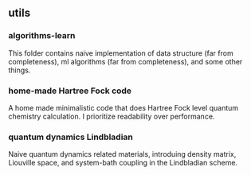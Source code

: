 ## utils

### algorithms-learn
This folder contains naive implementation of data structure (far from completeness), ml algorithms (far from completeness), and some other things. 

### home-made Hartree Fock code
A home made minimalistic code that does Hartree Fock level quantum chemistry calculation. I prioritize readability over performance. 

### quantum dynamics Lindbladian
Naive quantum dynamics related materials, introduing density matrix, Liouville space, and system-bath coupling in the Lindbladian scheme. 

